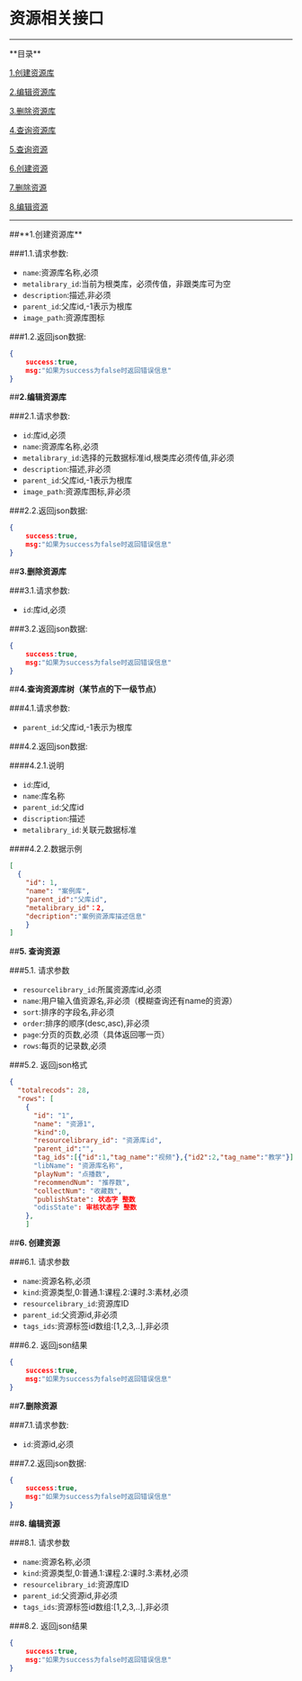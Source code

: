 资源相关接口
===================
<hr/>
**目录**

[1.创建资源库](#t1)

[2.编辑资源库](#t2)

[3.删除资源库](#t3)

[4.查询资源库](#t4)

[5.查询资源](#t5)

[6.创建资源](#t6)

[7.删除资源](#t7)

[8.编辑资源](#t8)

<hr/>
##<a name="t1">**1.创建资源库**</a>

###1.1.请求参数:
    
* `name`:资源库名称,必须
* `metalibrary_id`:当前为根类库，必须传值，非跟类库可为空
* `description`:描述,非必须
* `parent_id`:父库id,-1表示为根库
* `image_path`:资源库图标
        
###1.2.返回json数据:

```json
{
    success:true,
    msg:"如果为success为false时返回错误信息"
}
```

##<a name="t2">**2.编辑资源库**</a>

###2.1.请求参数:

* `id`:库id,必须
* `name`:资源库名称,必须
* `metalibrary_id`:选择的元数据标准id,根类库必须传值,非必须
* `description`:描述,非必须
* `parent_id`:父库id,-1表示为根库
* `image_path`:资源库图标,非必须

###2.2.返回json数据:

```json
{
    success:true,
    msg:"如果为success为false时返回错误信息"
}
```

##<a name="t3">**3.删除资源库**</a>

###3.1.请求参数:

* `id`:库id,必须

###3.2.返回json数据:

```json
{
    success:true,
    msg:"如果为success为false时返回错误信息"
}
```

##<a name="t4">**4.查询资源库树（某节点的下一级节点）**</a>

###4.1.请求参数:

* `parent_id`:父库id,-1表示为根库

###4.2.返回json数据:

####4.2.1.说明

* `id`:库id,
* `name`:库名称
* `parent_id`:父库id
* `discription`:描述
* `metalibrary_id`:关联元数据标准

####4.2.2.数据示例

```json
[
  {
    "id": 1,
    "name": "案例库",
    "parent_id":"父库id",
    "metalibrary_id"：2,
	"decription":"案例资源库描述信息"
    }
]
```

##<a name='t5'>**5. 查询资源**</a>

###5.1. 请求参数

* `resourcelibrary_id`:所属资源库id,必须
* `name`:用户输入值资源名,非必须（模糊查询还有name的资源）
* `sort`:排序的字段名,非必须
* `order`:排序的顺序(desc,asc),非必须
* `page`:分页的页数,必须（具体返回哪一页）
* `rows`:每页的记录数,必须

###5.2. 返回json格式
```json
{
  "totalrecods": 28,
  "rows": [
    {
      "id": "1",
      "name": "资源1",
	  "kind":0,
      "resourcelibrary_id": "资源库id",
	  "parent_id":"",
	  "tag_ids":[{"id":1,"tag_name":"视频"},{"id2":2,"tag_name":"教学"}]
      "libName": "资源库名称",
      "playNum": "点播数",
      "recommendNum": "推荐数",
      "collectNum": "收藏数",
      "publishState": 状态字 整数
      "odisState": 审核状态字 整数
    },
	]
```

##<a name='t6'>**6. 创建资源**</a>

###6.1. 请求参数

* `name`:资源名称,必须
* `kind`:资源类型,0:普通.1:课程.2:课时.3:素材,必须
* `resourcelibrary_id`:资源库ID
* `parent_id`:父资源id,非必须
* `tags_ids`:资源标签id数组:[1,2,3,..],非必须

###6.2. 返回json结果

```json
{
    success:true,
    msg:"如果为success为false时返回错误信息"
}
```

##<a name="t7">**7.删除资源**</a>

###7.1.请求参数:

* `id`:资源id,必须

###7.2.返回json数据:

```json
{
    success:true,
    msg:"如果为success为false时返回错误信息"
}
```

##<a name='t8'>**8. 编辑资源**</a>

###8.1. 请求参数
* `name`:资源名称,必须
* `kind`:资源类型,0:普通.1:课程.2:课时.3:素材,必须
* `resourcelibrary_id`:资源库ID
* `parent_id`:父资源id,非必须
* `tags_ids`:资源标签id数组:[1,2,3,..],非必须

###8.2. 返回json结果

```json
{
    success:true,
    msg:"如果为success为false时返回错误信息"
}
```

